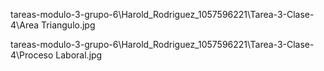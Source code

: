 tareas-modulo-3-grupo-6\Harold_Rodriguez_1057596221\Tarea-3-Clase-4\Area Triangulo.jpg

tareas-modulo-3-grupo-6\Harold_Rodriguez_1057596221\Tarea-3-Clase-4\Proceso Laboral.jpg

